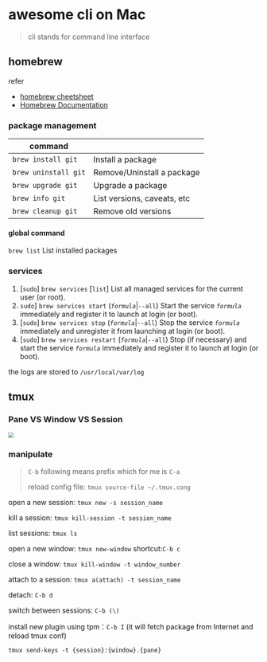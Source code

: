 # awesome cli on Mac

> cli stands for command line interface

## homebrew

refer

- [homebrew cheetsheet](https://devhints.io/homebrew)
- [Homebrew Documentation](https://docs.brew.sh/)

### package management

| command              |                             |
| -------------------- | --------------------------- |
| `brew install git`   | Install a package           |
| `brew uninstall git` | Remove/Uninstall a package  |
| `brew upgrade git`   | Upgrade a package           |
| `brew info git`      | List versions, caveats, etc |
| `brew cleanup git`   | Remove old versions         |

#### global command

`brew list`  List installed packages

### services

1. [`sudo`] `brew services` [`list`]
   List all managed services for the current user (or root).
2. `sudo`] `brew services start` (*`formula`*|`--all`)
   Start the service *`formula`* immediately and register it to launch at login (or boot).
3. [`sudo`] `brew services stop` (*`formula`*|`--all`)
   Stop the service *`formula`* immediately and unregister it from launching at login (or boot).
4. [`sudo`] `brew services restart` (*`formula`*|`--all`)
   Stop (if necessary) and start the service *`formula`* immediately and register it to launch at login (or boot).

the logs are stored to `/usr/local/var/log`

## tmux

### Pane VS Window VS Session

<img src="https://arcolinux.com/wp-content/uploads/2020/02/tmux-server.png" style="zoom:67%;" />

### manipulate

> `C-b` following means prefix which for me is `C-a`
>
> reload config file: `tmux source-file ~/.tmux.cong`

open a new session: `tmux new -s session_name`

kill a session: `tmux kill-session -t session_name `

list sessions: `tmux ls`

open a new window: `tmux new-window` shortcut:`C-b c`

close a window: `tmux kill-window -t window_number`

attach to a session: `tmux a(attach) -t session_name`

detach: `C-b d`

switch between sessions: `C-b (\)`

install new plugin using tpm：`C-b I` (it will fetch package from Internet and reload tmux conf)

`tmux send-keys -t {session}:{window}.{pane}`